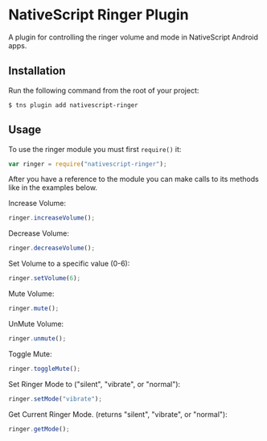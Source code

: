 # NativeScript Ringer Plugin

A plugin for controlling the ringer volume and mode in NativeScript Android apps.

## Installation

Run the following command from the root of your project:

```
$ tns plugin add nativescript-ringer
```

## Usage

To use the ringer module you must first `require()` it:

```js
var ringer = require("nativescript-ringer");
```

After you have a reference to the module you can make calls to its methods like in the examples below.

Increase Volume:

```js
ringer.increaseVolume();
```

Decrease Volume:

```js
ringer.decreaseVolume();
```

Set Volume to a specific value (0-6):

```js
ringer.setVolume(6);
```

Mute Volume:

```js
ringer.mute();
```

UnMute Volume:

```js
ringer.unmute();
```

Toggle Mute:

```js
ringer.toggleMute();
```

Set Ringer Mode to ("silent", "vibrate", or "normal"):

```js
ringer.setMode("vibrate");
```

Get Current Ringer Mode. (returns "silent", "vibrate", or "normal"):

```js
ringer.getMode();
```
